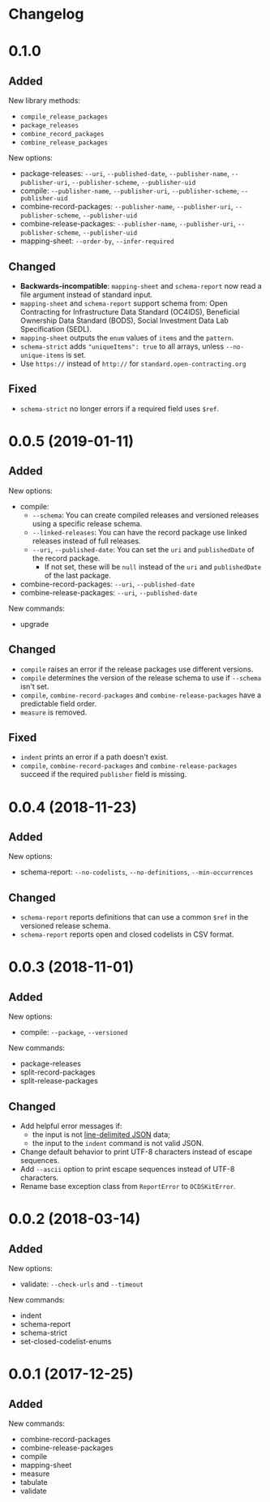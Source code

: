 # Changelog

# 0.1.0

## Added

New library methods:

* `compile_release_packages`
* `package_releases`
* `combine_record_packages`
* `combine_release_packages`

New options:

* package-releases: `--uri`, `--published-date`, `--publisher-name`, `--publisher-uri`, `--publisher-scheme`, `--publisher-uid`
* compile: `--publisher-name`, `--publisher-uri`, `--publisher-scheme`, `--publisher-uid`
* combine-record-packages: `--publisher-name`, `--publisher-uri`, `--publisher-scheme`, `--publisher-uid`
* combine-release-packages: `--publisher-name`, `--publisher-uri`, `--publisher-scheme`, `--publisher-uid`
* mapping-sheet: `--order-by`, `--infer-required`

## Changed

* **Backwards-incompatible**: `mapping-sheet` and `schema-report` now read a file argument instead of standard input.
* `mapping-sheet` and `schema-report` support schema from: Open Contracting for Infrastructure Data Standard (OC4IDS), Beneficial Ownership Data Standard (BODS), Social Investment Data Lab Specification (SEDL).
* `mapping-sheet` outputs the `enum` values of `items` and the `pattern`.
* `schema-strict` adds `"uniqueItems": true` to all arrays, unless `--no-unique-items` is set.
* Use `https://` instead of `http://` for `standard.open-contracting.org`

## Fixed

* `schema-strict` no longer errors if a required field uses `$ref`.

# 0.0.5 (2019-01-11)

## Added

New options:

* compile:
  * `--schema`: You can create compiled releases and versioned releases using a specific release schema.
  * `--linked-releases`: You can have the record package use linked releases instead of full releases.
  * `--uri`, `--published-date`: You can set the `uri` and `publishedDate` of the record package.
    * If not set, these will be `null` instead of the `uri` and `publishedDate` of the last package.
* combine-record-packages: `--uri`, `--published-date`
* combine-release-packages: `--uri`, `--published-date`

New commands:

* upgrade

## Changed

* `compile` raises an error if the release packages use different versions.
* `compile` determines the version of the release schema to use if `--schema` isn't set.
* `compile`, `combine-record-packages` and `combine-release-packages` have a predictable field order.
* `measure` is removed.

## Fixed

* `indent` prints an error if a path doesn't exist.
* `compile`, `combine-record-packages` and `combine-release-packages` succeed if the required `publisher` field is missing.

# 0.0.4 (2018-11-23)

## Added

New options:

* schema-report: `--no-codelists`, `--no-definitions`, `--min-occurrences`

## Changed

* `schema-report` reports definitions that can use a common `$ref` in the versioned release schema.
* `schema-report` reports open and closed codelists in CSV format.

# 0.0.3 (2018-11-01)

## Added

New options:

* compile: `--package`, `--versioned`

New commands:

* package-releases
* split-record-packages
* split-release-packages

## Changed

* Add helpful error messages if:
  * the input is not [line-delimited JSON](https://en.wikipedia.org/wiki/JSON_streaming) data;
  * the input to the `indent` command is not valid JSON.
* Change default behavior to print UTF-8 characters instead of escape sequences.
* Add `--ascii` option to print escape sequences instead of UTF-8 characters.
* Rename base exception class from `ReportError` to `OCDSKitError`.

# 0.0.2 (2018-03-14)

## Added

New options:

* validate: `--check-urls` and `--timeout`

New commands:

* indent
* schema-report
* schema-strict
* set-closed-codelist-enums

# 0.0.1 (2017-12-25)

## Added

New commands:

* combine-record-packages
* combine-release-packages
* compile
* mapping-sheet
* measure
* tabulate
* validate

